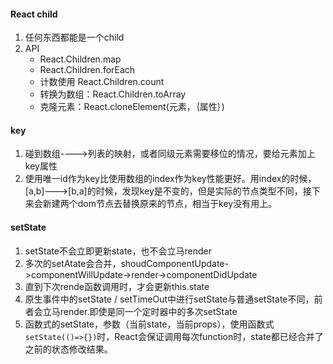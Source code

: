 #### React child
1. 任何东西都能是一个child
2. API
   - React.Children.map
   - React.Children.forEach
   - 计数使用 React.Children.count
   - 转换为数组：React.Children.toArray
   - 克隆元素：React.cloneElement(元素，｛属性｝)

#### key
1. 碰到数组---->列表的映射，或者同级元素需要移位的情况，要给元素加上key属性
2. 使用唯一id作为key比使用数组的index作为key性能更好。用index的时候，[a,b]--->[b,a]的时候，发现key是不变的，但是实际的节点类型不同，接下来会新建两个dom节点去替换原来的节点，相当于key没有用上。

#### setState
1. setState不会立即更新state，也不会立马render
2. 多次的setAtate会合并，shoudComponentUpdate->componentWillUpdate->render->componentDidUpdate
3. 直到下次rende函数调用时，才会更新this.state
4. 原生事件中的setState / setTimeOut中进行setState与普通setState不同，前者会立马render.即使是同一个定时器中的多次setState
5. 函数式的setState，参数（当前state，当前props），使用函数式`setState(()=>{})`时，React会保证调用每次function时，state都已经合并了之前的状态修改结果。